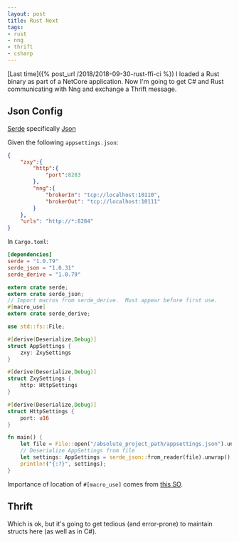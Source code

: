 ```yaml
---
layout: post
title: Rust Next
tags:
- rust
- nng
- thrift
- csharp
---
```


[Last time]({% post_url /2018/2018-09-30-rust-ffi-ci %}) I loaded a Rust binary as part of a NetCore application.  Now I'm going to get C# and Rust communicating with Nng and exchange a Thrift message.

## Json Config

[Serde](https://serde.rs/) specifically [Json](https://github.com/serde-rs/json)

Given the following `appsettings.json`:
```json
{
    "zxy":{
        "http":{
            "port":8283
        },
        "nng":{
            "brokerIn": "tcp://localhost:10110",
            "brokerOut": "tcp://localhost:10111"
        }
    },
    "urls": "http://*:8284"
}
```

In `Cargo.toml`:
```toml
[dependencies]
serde = "1.0.79"
serde_json = "1.0.31"
serde_derive = "1.0.79"
```

```rust
extern crate serde;
extern crate serde_json;
// Import macros from serde_derive.  Must appear before first use.
#[macro_use]
extern crate serde_derive;

use std::fs::File;

#[derive(Deserialize,Debug)]
struct AppSettings {
    zxy: ZxySettings
}

#[derive(Deserialize,Debug)]
struct ZxySettings {
    http: HttpSettings
}

#[derive(Deserialize,Debug)]
struct HttpSettings {
    port: u16
}

fn main() {
    let file = File::open("/absolute_project_path/appsettings.json").unwrap();
    // Deserialize AppSettings from file
    let settings: AppSettings = serde_json::from_reader(file).unwrap();
    println!("{:?}", settings);
}
```

Importance of location of `#[macro_use]` comes from [this SO](https://stackoverflow.com/questions/29068716/how-do-you-use-a-macro-from-inside-its-own-crate).

## Thrift

Which is ok, but it's going to get tedious (and error-prone) to maintain structs here (as well as in C#).
